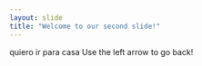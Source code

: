 ```yaml
---
layout: slide
title: "Welcome to our second slide!"
---
```

quiero ir para casa
Use the left arrow to go back!
